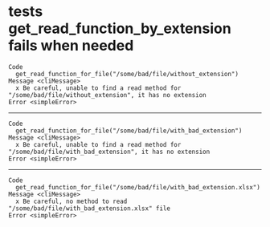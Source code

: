 # tests get_read_function_by_extension fails when needed

    Code
      get_read_function_for_file("/some/bad/file/without_extension")
    Message <cliMessage>
      x Be careful, unable to find a read method for "/some/bad/file/without_extension", it has no extension
    Error <simpleError>
      

---

    Code
      get_read_function_for_file("/some/bad/file/with_bad_extension")
    Message <cliMessage>
      x Be careful, unable to find a read method for "/some/bad/file/with_bad_extension", it has no extension
    Error <simpleError>
      

---

    Code
      get_read_function_for_file("/some/bad/file/with_bad_extension.xlsx")
    Message <cliMessage>
      x Be careful, no method to read "/some/bad/file/with_bad_extension.xlsx" file
    Error <simpleError>
      

